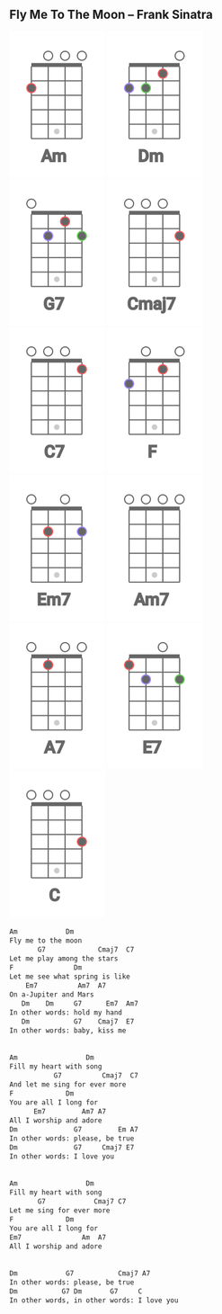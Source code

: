 ## Fly Me To The Moon – Frank Sinatra

![Am](https://raw.githubusercontent.com/Capevace/ukulele-chords/main/svgs/Am.svg) ![Dm](https://raw.githubusercontent.com/Capevace/ukulele-chords/main/svgs/Dm.svg) ![G7](https://raw.githubusercontent.com/Capevace/ukulele-chords/main/svgs/G7.svg) ![Cmaj7](https://raw.githubusercontent.com/Capevace/ukulele-chords/main/svgs/Cmaj7.svg) ![C7](https://raw.githubusercontent.com/Capevace/ukulele-chords/main/svgs/C7.svg) ![F](https://raw.githubusercontent.com/Capevace/ukulele-chords/main/svgs/F.svg) ![Em7](https://raw.githubusercontent.com/Capevace/ukulele-chords/main/svgs/Em7.svg) ![Am7](https://raw.githubusercontent.com/Capevace/ukulele-chords/main/svgs/Am7.svg) ![A7](https://raw.githubusercontent.com/Capevace/ukulele-chords/main/svgs/A7.svg) ![E7](https://raw.githubusercontent.com/Capevace/ukulele-chords/main/svgs/E7.svg) ![C](https://raw.githubusercontent.com/Capevace/ukulele-chords/main/svgs/C.svg)

````
Am            Dm  
Fly me to the moon
       G7             Cmaj7  C7
Let me play among the stars
F               Dm            
Let me see what spring is like
    Em7          Am7  A7
On a-Jupiter and Mars
   Dm    Dm     G7      Em7  Am7
In other words: hold my hand
   Dm           G7    Cmaj7  E7
In other words: baby, kiss me


Am                 Dm
Fill my heart with song
           G7          Cmaj7  C7
And let me sing for ever more
F             Dm
You are all I long for
      Em7         Am7 A7
All I worship and adore
Dm              G7         Em A7
In other words: please, be true
Dm              G7     Cmaj7 E7
In other words: I love you


Am                 Dm
Fill my heart with song
       G7            Cmaj7 C7
Let me sing for ever more
F             Dm      
You are all I long for
Em7               Am  A7
All I worship and adore


Dm            G7           Cmaj7 A7
In other words: please, be true
Dm           G7 Dm       G7     C  
In other words, in other words: I love you
````

